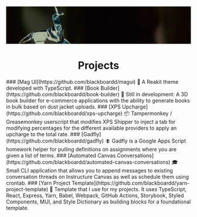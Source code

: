![Aluminum unicorn from Blade Runner (1982)](/assets/images/header/new_banner.jpg)
<h1 align="center">Projects</h1>
### [Mag UI](https://github.com/blackboardd/magui)
💄 A Reakit theme developed with TypeScript. 
### [Book Builder](https://github.com/blackboardd/book-builder)
📕 Still in development: A 3D book builder for e-commerce applications with the ability to generate books in bulk based on dust jacket uploads. 
### [XPS Upcharge](https://github.com/blackboardd/xps-upcharge)
📦 Tampermonkey / Greasemonkey userscript that modifies XPS Shipper to inject a tab for modifying percentages for the different available providers to apply an upcharge to the total rate. 
### [Gadfly](https://github.com/blackboardd/gadfly)
🪰 Gadfly is a Google Apps Script homework helper for pulling definitions on assignments where you are given a list of terms. 
### [Automated Canvas Conversations](https://github.com/blackboardd/automated-canvas-conversations)
🎓 Small CLI application that allows you to append messages to existing conversation threads on Instructure Canvas as well as schedule them using crontab. 
### [Yarn Project Template](https://github.com/blackboardd/yarn-project-template)
🥾 Template that I use for my projects. It uses TypeScript, React, Express, Yarn, Babel, Webpack, GitHub Actions, Storybook, Styled Components, MUI, and Style Dictionary as building blocks for a foundational template. 